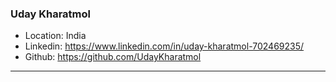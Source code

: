 ### Uday Kharatmol
- Location: India
- Linkedin: https://www.linkedin.com/in/uday-kharatmol-702469235/
- Github: https://github.com/UdayKharatmol
***
